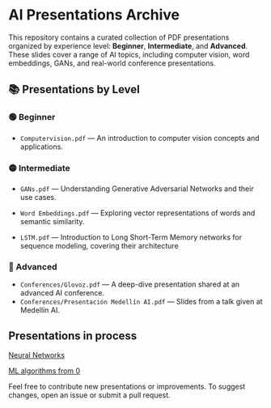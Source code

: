 # AI Presentations Archive

This repository contains a curated collection of PDF presentations organized by experience level: **Beginner**, **Intermediate**, and **Advanced**. These slides cover a range of AI topics, including computer vision, word embeddings, GANs, and real-world conference presentations.

## 📚 Presentations by Level

### 🟢 Beginner
- `Computervision.pdf` — An introduction to computer vision concepts and applications.

### 🟡 Intermediate
- `GANs.pdf` — Understanding Generative Adversarial Networks and their use cases.
- `Word Embeddings.pdf` — Exploring vector representations of words and semantic similarity.

- `LSTM.pdf` — Introduction to Long Short-Term Memory networks for sequence modeling, covering their architecture


### 🔴 Advanced
- `Conferences/Glovoz.pdf` — A deep-dive presentation shared at an advanced AI conference.
- `Conferences/Presentación Medellín AI.pdf` — Slides from a talk given at Medellín AI.

## Presentations in process

[Neural Networks](https://eafit-my.sharepoint.com/:p:/g/personal/vdarangos_eafit_edu_co/ER5j0YZPoC5EsDUs9O73qaYBPD4kSXngXFpGSogtgoYp5g?e=Zpcm2m)


[ML algorithms from 0](https://1drv.ms/p/c/f24fdf9cd78f768a/Ea-_J_GEH-pCsKNHO3FFoZYBcveKYxS1avwrrjKjQzZQpA?e=Sffks8)


Feel free to contribute new presentations or improvements. To suggest changes, open an issue or submit a pull request.

